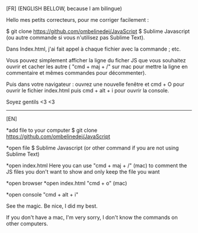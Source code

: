 [FR] (ENGLISH BELLOW, because I am bilingue)

Hello mes petits correcteurs, pour me corriger facilement : 

$ git clone https://github.com/ombelinedej/JavaScript
$ Sublime Javascript (ou autre commande si vous n'utilisez pas Sublime Text).


Dans Index.html, j'ai fait appel à chaque fichier avec la commande <script src="script_1.js"></script> ; <script src="script_2.js"></script> etc.

Vous pouvez simplement afficher la ligne du ficher JS que vous souhaitez ouvrir et cacher les autre ( "cmd + maj + /" sur mac pour mettre la ligne en commentaire et mêmes commandes pour décommenter).

Puis dans votre navigateur : ouvrez une nouvelle fenêtre et cmd + O pour ouvrir le fichier index.html puis cmd + alt + i  pour ouvrir la console.

Soyez gentils <3 <3 

---------------------------------------------------------------

[EN]

*add file to your computer
$ git clone https://github.com/ombelinedej/JavaScript

*open file
$ Sublime Javascript (or other command if you are not using Sublime Text)

*open index.html
Here you can use  "cmd + maj + /" (mac) to comment the JS files you don't want to show and only keep the file you want

*open browser
*open index.html
"cmd + o" (mac) 

*open console
"cmd + alt + i"

See the magic.
Be nice, I did my best.

If you don't have a mac, I'm very sorry, I don't know the commands on other computers.






